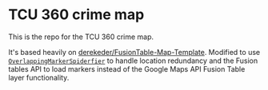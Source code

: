 # TCU 360 crime map
This is the repo for the TCU 360 crime map.

It's based heavily on [derekeder/FusionTable-Map-Template](https://github.com/derekeder/FusionTable-Map-Template). Modified to use [`OverlappingMarkerSpiderfier`](https://github.com/jawj/OverlappingMarkerSpiderfier) to handle location redundancy and the Fusion tables API to load markers instead of the Google Maps API Fusion Table layer functionality.
